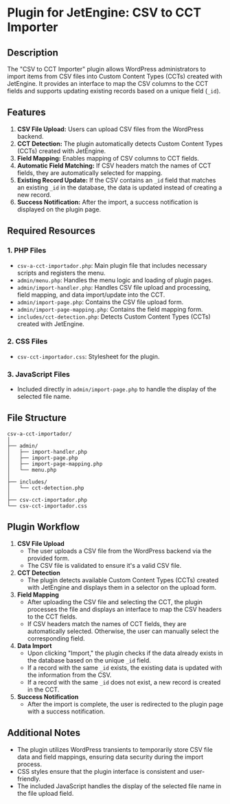 # Plugin for JetEngine: CSV to CCT Importer

## Description

The "CSV to CCT Importer" plugin allows WordPress administrators to import items from CSV files into Custom Content Types (CCTs) created with JetEngine. It provides an interface to map the CSV columns to the CCT fields and supports updating existing records based on a unique field (`_id`).

## Features

1.  **CSV File Upload:** Users can upload CSV files from the WordPress backend.
2.  **CCT Detection:** The plugin automatically detects Custom Content Types (CCTs) created with JetEngine.
3.  **Field Mapping:** Enables mapping of CSV columns to CCT fields.
4.  **Automatic Field Matching:** If CSV headers match the names of CCT fields, they are automatically selected for mapping.
5.  **Existing Record Update:** If the CSV contains an `_id` field that matches an existing `_id` in the database, the data is updated instead of creating a new record.
6.  **Success Notification:** After the import, a success notification is displayed on the plugin page.

## Required Resources

### 1. PHP Files

* `csv-a-cct-importador.php`: Main plugin file that includes necessary scripts and registers the menu.
* `admin/menu.php`: Handles the menu logic and loading of plugin pages.
* `admin/import-handler.php`: Handles CSV file upload and processing, field mapping, and data import/update into the CCT.
* `admin/import-page.php`: Contains the CSV file upload form.
* `admin/import-page-mapping.php`: Contains the field mapping form.
* `includes/cct-detection.php`: Detects Custom Content Types (CCTs) created with JetEngine.

### 2. CSS Files

* `csv-cct-importador.css`: Stylesheet for the plugin.

### 3. JavaScript Files

* Included directly in `admin/import-page.php` to handle the display of the selected file name.

## File Structure

```
csv-a-cct-importador/
│
├── admin/
│   ├── import-handler.php
│   ├── import-page.php
│   ├── import-page-mapping.php
│   └── menu.php
│
├── includes/
│   └── cct-detection.php
│
├── csv-cct-importador.php
└── csv-cct-importador.css
```

## Plugin Workflow

1.  **CSV File Upload**
    * The user uploads a CSV file from the WordPress backend via the provided form.
    * The CSV file is validated to ensure it's a valid CSV file.
2.  **CCT Detection**
    * The plugin detects available Custom Content Types (CCTs) created with JetEngine and displays them in a selector on the upload form.
3.  **Field Mapping**
    * After uploading the CSV file and selecting the CCT, the plugin processes the file and displays an interface to map the CSV headers to the CCT fields.
    * If CSV headers match the names of CCT fields, they are automatically selected. Otherwise, the user can manually select the corresponding field.
4.  **Data Import**
    * Upon clicking "Import," the plugin checks if the data already exists in the database based on the unique `_id` field.
    * If a record with the same `_id` exists, the existing data is updated with the information from the CSV.
    * If a record with the same `_id` does not exist, a new record is created in the CCT.
5.  **Success Notification**
    * After the import is complete, the user is redirected to the plugin page with a success notification.

## Additional Notes

* The plugin utilizes WordPress transients to temporarily store CSV file data and field mappings, ensuring data security during the import process.
* CSS styles ensure that the plugin interface is consistent and user-friendly.
* The included JavaScript handles the display of the selected file name in the file upload field.
